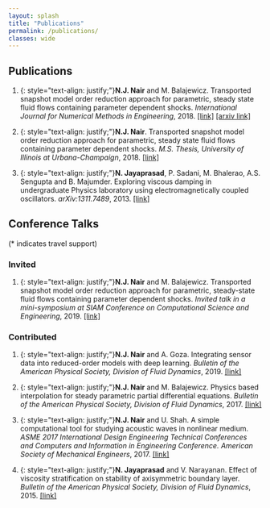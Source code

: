 ```yaml
---
layout: splash
title: "Publications"
permalink: /publications/
classes: wide
---
```


## Publications

  
  1.   {: style="text-align: justify;"}**N.J. Nair** and M. Balajewicz. Transported snapshot model order reduction approach for parametric, steady state fluid flows containing parameter dependent shocks. _International Journal for Numerical Methods in Engineering_, 2018. [[link]](https://onlinelibrary.wiley.com/doi/full/10.1002/nme.5998) [[arxiv link]](https://arxiv.org/pdf/1712.09144.pdf)


  2.   {: style="text-align: justify;"}**N.J. Nair**. Transported snapshot model order reduction approach for parametric, steady state fluid flows containing parameter dependent shocks. _M.S. Thesis, University of Illinois at Urbana-Champaign_, 2018. [[link]](https://www.ideals.illinois.edu/bitstream/handle/2142/101093/NAIR-THESIS-2018.pdf?sequence=1&isAllowed=y)


  3.   {: style="text-align: justify;"}**N. Jayaprasad**, P. Sadani, M. Bhalerao, A.S. Sengupta and B. Majumder. Exploring viscous damping in undergraduate Physics laboratory using electromagnetically coupled oscillators. _arXiv:1311.7489_, 2013. [[link]](https://arxiv.org/pdf/1311.7489.pdf)


## Conference Talks 
(* indicates travel support)

### Invited

  1.   {: style="text-align: justify;"}**N.J. Nair** and M. Balajewicz. Transported snapshot model order reduction approach for parametric, steady-state fluid flows containing parameter dependent shocks. _Invited talk in a mini-symposium at SIAM      Conference on Computational Science and Engineering_, 2019. [[link]](https://meetings.aps.org/Meeting/DFD19/Session/H10.8)
  
### Contributed

  1.   {: style="text-align: justify;"}**N.J. Nair** and A. Goza. Integrating sensor data into reduced-order models with deep learning. _Bulletin of the American Physical Society, Division of Fluid Dynamics_, 2019. [[link]](https://meetings.aps.org/Meeting/DFD19/Session/H10.8)

  2.   {: style="text-align: justify;"}**N.J. Nair** and M. Balajewicz. Physics based interpolation for steady parametric partial differential equations. _Bulletin of the American Physical Society, Division of Fluid Dynamics_, 2017. [[link]](http://meetings.aps.org/Meeting/DFD17/Session/G1.1)

  3.   {: style="text-align: justify;"}**N.J. Nair** and U. Shah. A simple computational tool for studying acoustic waves in nonlinear medium. _ASME 2017 International Design Engineering Technical Conferences and Computers and Information in Engineering Conference. American Society of Mechanical Engineers_, 2017. [[link]](https://proceedings.asmedigitalcollection.asme.org/proceeding.aspx?articleID=2662373)

  4.   {: style="text-align: justify;"}**N. Jayaprasad** and V. Narayanan. Effect of viscosity stratification on stability of axisymmetric boundary layer. _Bulletin of the American Physical Society, Division of Fluid Dynamics_, 2015. [[link]](http://meetings.aps.org/Meeting/DFD15/Event/253531)
